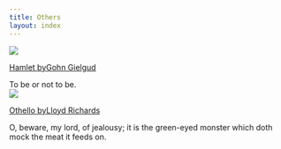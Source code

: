 ```yaml
---
title: Others
layout: index
---
```


<div id = "gallery">
  <div class="grid_cell">
    <img src="https://upload.wikimedia.org/wikipedia/commons/6/64/Hamlet_%2836280009475%29.jpg" class="gallery_thumb"><br>
    <p class="caption"><a href="http://127.0.0.1:4000/exhibits/plays/Hamlet.html">Hamlet by<a href=" https://en.wikipedia.org/wiki/John_Gielgud">Gohn Gielgud</a></p>
    To be or not to be.
    <br>
  </div>

  <div class="grid_cell">    
    <img src="https://upload.wikimedia.org/wikipedia/commons/e/e0/Frederick_Richard_Pickersgill_-_Othello_and_Desdemona.jpg" class="gallery_thumb"><br>
    <p class="caption"><a href="http://127.0.0.1:4000/exhibits/plays/Othello.html">Othello by<a href="https://en.wikipedia.org/wiki/Lloyd_Richards">Lloyd Richards</a></p>
    O, beware, my lord, of jealousy; it is the green-eyed monster which doth mock the meat it feeds on.
  </div>
</div>